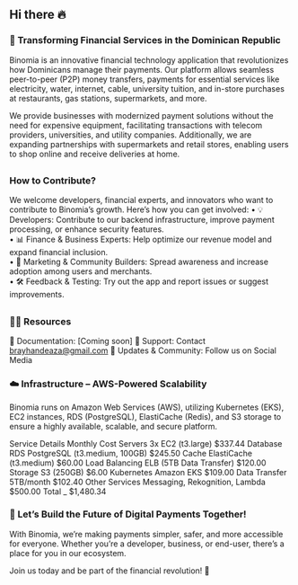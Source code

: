 ## Hi there 🔥

### 🚀 Transforming Financial Services in the Dominican Republic

Binomia is an innovative financial technology application that revolutionizes how Dominicans manage their payments. Our platform allows seamless peer-to-peer (P2P) money transfers, payments for essential services like electricity, water, internet, cable, university tuition, and in-store purchases at restaurants, gas stations, supermarkets, and more.

We provide businesses with modernized payment solutions without the need for expensive equipment, facilitating transactions with telecom providers, universities, and utility companies. Additionally, we are expanding partnerships with supermarkets and retail stores, enabling users to shop online and receive deliveries at home.

##
### How to Contribute?

We welcome developers, financial experts, and innovators who want to contribute to Binomia’s growth. Here’s how you can get involved:
	•	💡 Developers: Contribute to our backend infrastructure, improve payment processing, or enhance security features. <br>
	•	📊 Finance & Business Experts: Help optimize our revenue model and expand financial inclusion.<br>
	•	📢 Marketing & Community Builders: Spread awareness and increase adoption among users and merchants.<br>
	•	🛠 Feedback & Testing: Try out the app and report issues or suggest improvements.

##
### 👩‍💻 Resources
📖 Documentation: [Coming soon]
📩 Support: Contact brayhandeaza@gmail.com
📢 Updates & Community: Follow us on Social Media

### ☁️ Infrastructure – AWS-Powered Scalability
Binomia runs on Amazon Web Services (AWS), utilizing Kubernetes (EKS), EC2 instances, RDS (PostgreSQL), ElastiCache (Redis), and S3 storage to ensure a highly available, scalable, and secure platform.

Service	Details	Monthly Cost
Servers	3x EC2 (t3.large)	$337.44
Database	RDS PostgreSQL (t3.medium, 100GB)	$245.50
Cache	ElastiCache (t3.medium)	$60.00
Load Balancing	ELB (5TB Data Transfer)	$120.00
Storage	S3 (250GB)	$6.00
Kubernetes	Amazon EKS	$109.00
Data Transfer	5TB/month	$102.40
Other Services	Messaging, Rekognition, Lambda	$500.00
Total	_	$1,480.34

### 🧙 Let’s Build the Future of Digital Payments Together!

With Binomia, we’re making payments simpler, safer, and more accessible for everyone. Whether you’re a developer, business, or end-user, there’s a place for you in our ecosystem.

Join us today and be part of the financial revolution! 🚀

